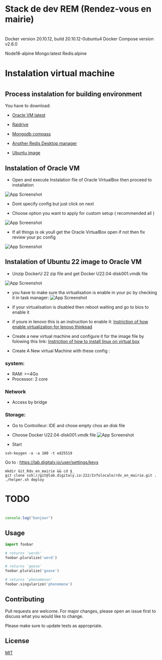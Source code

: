 


#
# Stack de dev REM (Rendez-vous en mairie)
#
Docker version 20.10.12, build 20.10.12-0ubuntu4
Docker Compose version v2.6.0

Node18-alpine
Mongo:latest
Redis:alpine

#
# Instalation virtual machine
#

## Process instalation for building environment

You have to download:

 - [Oracle VM latest](https://www.virtualbox.org/)

 - [Raidrive](https://www.raidrive.com/)

 - [Mongodb compass ](https://www.mongodb.com/products/compass)

 - [Another Redis Desktop manager](https://github.com/qishibo/AnotherRedisDesktopManager/releases)

 - [Ubuntu image ](https://mega.nz/file/QngyDChC#NNzsQjP7l0xhNqTCEQwUdlyYURr8Vt7bWE6cSrZk1kc)

## Instalation of Oracle VM

 - Open and execute Instalation file of Oracle VirtualBox then proceed to installation
 


![App Screenshot](https://support.academicsoftware.eu/hc/article_attachments/360007028497/image-0.png)

 - Dont specify config but just click on next

 - Choose option you want to apply for custom setup ( recommended all )


![App Screenshot](https://support.academicsoftware.eu/hc/article_attachments/360007111718/image-2.png)

 - If all things is ok youll get the Oracle VirtualBox open if not then fix review your pc config

![App Screenshot](https://support.academicsoftware.eu/hc/article_attachments/360007028717/image-8.png)


## Instalation of Ubuntu 22 image to Oracle VM
- Unzip DockerU 22 zip file and get Docker U22.04-disk001.vmdk file

![App Screenshot](https://i.ibb.co/9GZxGsR/Capture-d-cran-2022-06-15-162609.png)
- you have to make sure tha virtualisation is enable in your pc by checking it in task manager:
![App Screenshot](https://i.stack.imgur.com/GkDPe.jpg)
- if your virtualisation is disabled then reboot waiting and go to bios to enable it
- if youre in lenovo this is an instruction to enable it:
 [Instriction of how enable virtualization for lenovo thinkpad ](https://pcsupport.lenovo.com/il/en/products/laptops-and-netbooks/thinkpad-p-series-laptops/thinkpad-p50/solutions/ht500006)

- Create a new virtual machine and configure it for the image file by folowing this link:
 [Instriction of how to install linux on virtual box ](https://brb.nci.nih.gov/seqtools/installUbuntu.html)



- Create A New virtual Machine with these config :
### system:
- RAM: >=4Go
- Processor: 2 core
### Network
- Access by bridge

### Storage:
- Go to Controlleur: IDE and chose empty chos an disk file
- Choose  Docker U22.04-disk001.vmdk file
![App Screenshot](https://i.ibb.co/SxsJCzM/Capture-d-cran-2022-06-15-164509.png)

- Start 





```
ssh-keygen -o -a 100 -t ed25519
```

Go to : https://lab.digitaly.io/user/settings/keys

```
mkdir Git_Rdv_en_mairie && cd $_
git clone ssh://git@lab.digitaly.io:222/Infolocale/rdv_en_mairie.git .
./helper.sh deploy
```

#
# TODO
#


```javascript
console.log("bonjour")

```

## Usage

```python
import foobar

# returns 'words'
foobar.pluralize('word')

# returns 'geese'
foobar.pluralize('goose')

# returns 'phenomenon'
foobar.singularize('phenomena')
```

## Contributing
Pull requests are welcome. For major changes, please open an issue first to discuss what you would like to change.

Please make sure to update tests as appropriate.

## License
[MIT](https://choosealicense.com/licenses/mit/)